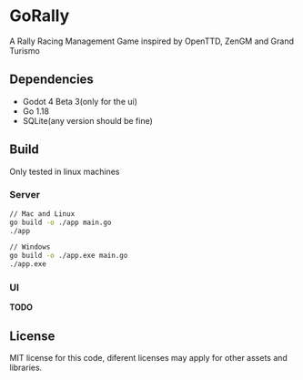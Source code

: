 # GoRally

A Rally Racing Management Game inspired by OpenTTD, ZenGM and Grand Turismo

## Dependencies

- Godot 4 Beta 3(only for the ui)
- Go 1.18
- SQLite(any version should be fine)

## Build
Only tested in linux machines

### Server
```bash
// Mac and Linux
go build -o ./app main.go
./app

// Windows
go build -o ./app.exe main.go
./app.exe
```

### UI
**TODO**

## License

MIT license for this code, diferent licenses may apply for other assets and libraries.